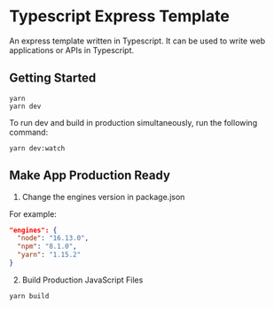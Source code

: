 # Typescript Express Template

An express template written in Typescript. It can be used to write web applications or APIs in Typescript.

## Getting Started

```
yarn
yarn dev
```

To run dev and build in production simultaneously, run the following command:

```
yarn dev:watch
```

## Make App Production Ready

1. Change the engines version in package.json  

For example:

```json
"engines": {
  "node": "16.13.0",
  "npm": "8.1.0",
  "yarn": "1.15.2"
}
```

2. Build Production JavaScript Files

```
yarn build
```
